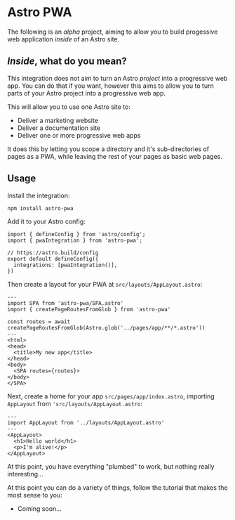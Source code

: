 # Astro PWA

The following is an _alpha_ project, aiming to allow you to build progessive web application _inside_ of an Astro site.

## _Inside_, what do you mean?

This integration does not aim to turn an Astro _project_ into a progressive web app. You can do that if you want, however
this aims to allow you to turn parts of your Astro project into a progressive web app.

This will allow you to use one Astro site to:

- Deliver a marketing website
- Deliver a documentation site
- Deliver one or more progressive web apps

It does this by letting you scope a directory and it's sub-directories of pages as a PWA, while leaving the rest
of your pages as basic web pages.

## Usage

Install the integration:

```
npm install astro-pwa
```

Add it to your Astro config:

```
import { defineConfig } from 'astro/config';
import { pwaIntegration } from 'astro-pwa';

// https://astro.build/config
export default defineConfig({
  integrations: [pwaIntegration()],
})
```

Then create a layout for your PWA at `src/layouts/AppLayout.astro`:

```
---
import SPA from 'astro-pwa/SPA.astro'
import { createPageRoutesFromGlob } from 'astro-pwa'

const routes = await createPageRoutesFromGlob(Astro.glob('../pages/app/**/*.astro'))
---
<html>
<head>
  <title>My new app</title>
</head>
<body>
  <SPA routes={routes}>
</body>
</SPA>
```

Next, create a home for your app `src/pages/app/index.astro`, importing `AppLayout` from `'src/layouts/AppLayout.astro`:

```
---
import AppLayout from '../layouts/AppLayout.astro'
---
<AppLayout>
  <h1>Hello world</h1>
  <p>I'm alive!</p>
</AppLayout>
```

At this point, you have everything "plumbed" to work, but nothing really interesting...

At this point you can do a variety of things, follow the tutorial that makes the most sense to you:

- Coming soon...
